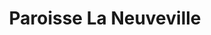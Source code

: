 ---
title: Paroisse La Neuveville
name: La Neuveville
site: http://paref2520.ch/
territoire:
    - La Neuveville
NPA:
    - 2520
region: Lac-en-Ciel
---